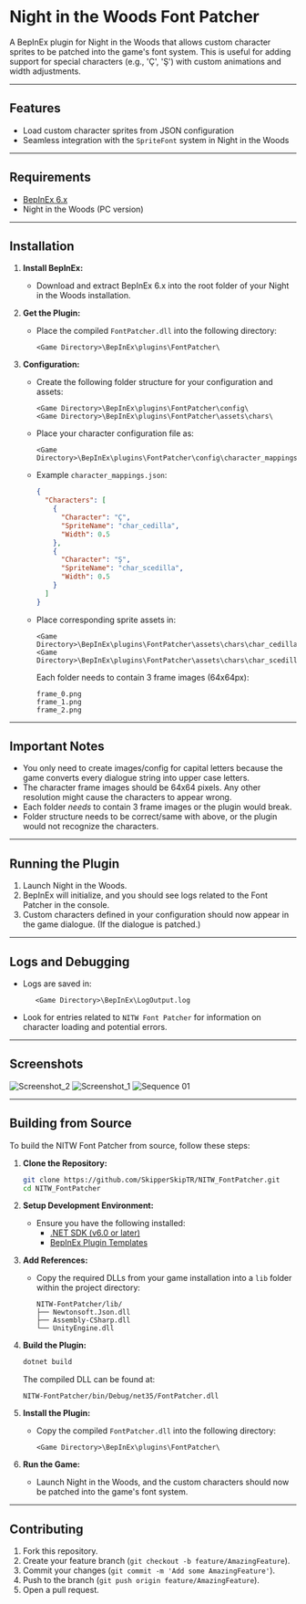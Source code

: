 # Night in the Woods Font Patcher

A BepInEx plugin for Night in the Woods that allows custom character sprites to be patched into the game's font system. This is useful for adding support for special characters (e.g., 'Ç', 'Ş') with custom animations and width adjustments.

---

## Features
- Load custom character sprites from JSON configuration
- Seamless integration with the `SpriteFont` system in Night in the Woods

---

## Requirements
- [BepInEx 6.x](https://builds.bepinex.dev/projects/bepinex_be)
- Night in the Woods (PC version)

---

## Installation

1. **Install BepInEx:**
   - Download and extract BepInEx 6.x into the root folder of your Night in the Woods installation.

2. **Get the Plugin:**
   - Place the compiled `FontPatcher.dll` into the following directory:
     ```
     <Game Directory>\BepInEx\plugins\FontPatcher\
     ```

3. **Configuration:**
   - Create the following folder structure for your configuration and assets:
     ```
     <Game Directory>\BepInEx\plugins\FontPatcher\config\
     <Game Directory>\BepInEx\plugins\FontPatcher\assets\chars\
     ```

   - Place your character configuration file as:
     ```
     <Game Directory>\BepInEx\plugins\FontPatcher\config\character_mappings.json
     ```

   - Example `character_mappings.json`:
     ```json
     {
       "Characters": [
         {
           "Character": "Ç",
           "SpriteName": "char_cedilla",
           "Width": 0.5
         },
         {
           "Character": "Ş",
           "SpriteName": "char_scedilla",
           "Width": 0.5
         }
       ]
     }
     ```

   - Place corresponding sprite assets in:
     ```
     <Game Directory>\BepInEx\plugins\FontPatcher\assets\chars\char_cedilla\
     <Game Directory>\BepInEx\plugins\FontPatcher\assets\chars\char_scedilla\
     ```
     
     Each folder needs to contain 3 frame images (64x64px):
     ```
     frame_0.png
     frame_1.png
     frame_2.png
     ```
---

## Important Notes
- You only need to create images/config for capital letters because the game converts every dialogue string into upper case letters.
- The character frame images should be 64x64 pixels. Any other resolution might cause the characters to appear wrong.
- Each folder *needs* to contain 3 frame images or the plugin would break.
- Folder structure needs to be correct/same with above, or the plugin would not recognize the characters.

---

## Running the Plugin

1. Launch Night in the Woods.  
2. BepInEx will initialize, and you should see logs related to the Font Patcher in the console.
3. Custom characters defined in your configuration should now appear in the game dialogue. (If the dialogue is patched.)

---

## Logs and Debugging

- Logs are saved in:
  ```
     <Game Directory>\BepInEx\LogOutput.log
  ```
- Look for entries related to `NITW Font Patcher` for information on character loading and potential errors.

---

## Screenshots
![Screenshot_2](https://github.com/user-attachments/assets/38804d54-3030-439a-ab8a-d44d945a4a80)
![Screenshot_1](https://github.com/user-attachments/assets/3582d287-bd2a-47ae-bd89-202d0a5fd75e)
![Sequence 01](https://github.com/user-attachments/assets/38f00061-0035-4324-9849-b9a9c569cba1)

---

## Building from Source

To build the NITW Font Patcher from source, follow these steps:

1. **Clone the Repository:**
    ```sh
    git clone https://github.com/SkipperSkipTR/NITW_FontPatcher.git
    cd NITW_FontPatcher
    ```

2. **Setup Development Environment:**
   - Ensure you have the following installed:
     - [.NET SDK (v6.0 or later)](https://dotnet.microsoft.com/download)
     - [BepInEx Plugin Templates](https://docs.bepinex.dev/master/articles/dev_guide/plugin_tutorial/1_setup.html)

3. **Add References:**
    - Copy the required DLLs from your game installation into a `lib` folder within the project directory:
      ```
      NITW-FontPatcher/lib/
      ├── Newtonsoft.Json.dll
      ├── Assembly-CSharp.dll
      └── UnityEngine.dll
      ```

4. **Build the Plugin:**
    ```sh
    dotnet build
    ```

    The compiled DLL can be found at:
    ```
    NITW-FontPatcher/bin/Debug/net35/FontPatcher.dll
    ```

5. **Install the Plugin:**
   - Copy the compiled `FontPatcher.dll` into the following directory:
     ```
     <Game Directory>\BepInEx\plugins\FontPatcher\
     ```

6. **Run the Game:**
   - Launch Night in the Woods, and the custom characters should now be patched into the game's font system.

---

## Contributing

1. Fork this repository.
2. Create your feature branch (`git checkout -b feature/AmazingFeature`).
3. Commit your changes (`git commit -m 'Add some AmazingFeature'`).
4. Push to the branch (`git push origin feature/AmazingFeature`).
5. Open a pull request.
